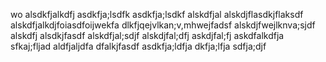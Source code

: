 wo
alsdkfjalkdfj
asdkfja;lsdfk
asdkfja;lsdkf
alskdfjal
alskdjflasdkjflaksdf
alskdfjalkdjfoiasdfoijwekfa
dlkfjqejvlkan;v,mhwejfadsf
alskdjfwejlknva;sjdf
alskdfj
alsdkjfasdf
alskdfjal;sdjf
alskdjfal;dfj
askdjfal;fj
askdfalkdfja
sfkaj;fljad
aldfjaljdfa
dfalkjfasdf
asdkfja;ldfja
dkfja;lfja
sdfja;djf

